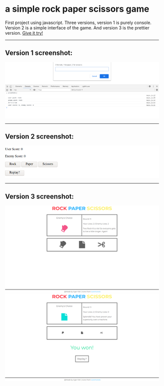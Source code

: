# a simple rock paper scissors game

First project using javascript. Three versions, version 1 is purely console. Version 2 is a simple interface of the game. And 
version 3 is the prettier version. [Give it try!](https://7redeagle.github.io/monster-in-the-dark/)

---

## Version 1 screenshot:
![version 1](demo/ver.1-game.png)

---

## Version 2 screenshot:
![version 2](demo/ver.2-game.png)

---

## Version 3 screenshot:
![version 3](demo/ver.3-game.png) ![version 3](demo/ver.3-game-end.png)




